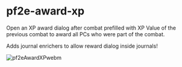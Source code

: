 # pf2e-award-xp
 
Open an XP award dialog after combat prefilled with XP Value of the previous combat to award all PCs who were part of the combat.

Adds journal enrichers to allow reward dialog inside journals!

![pf2eAwardXPwebm](https://github.com/jsavko/pf2e-award-xp/assets/192591/fbd1cfb1-d0a2-4d67-b734-80a99a60156f)

